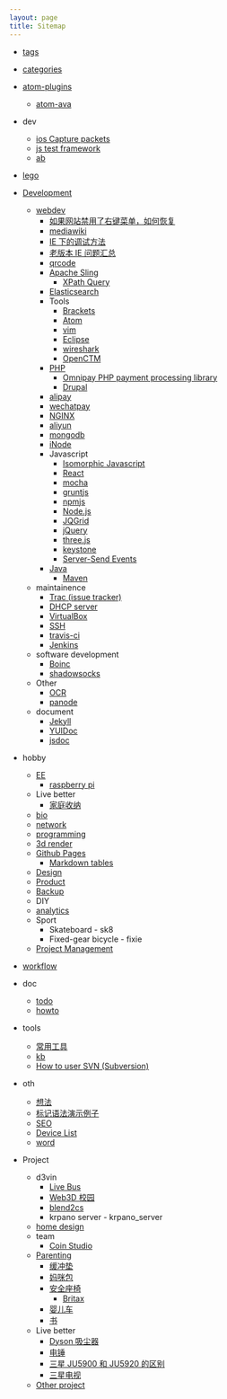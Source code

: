 ```yaml
---
layout: page
title: Sitemap
---
```


- [tags](/tags.html)
- [categories](/categories.html)

- [atom-plugins](/atom-plugins/index.html)
  - [atom-ava](/atom-plugins/atom-ava.html)
- dev
  - [ios Capture packets](/dev/ios-capture-packets.html)
  - [js test framework](/dev/js-test-framework.html)
  - [ab](/dev/ab.html)
- [lego](/lego/index.html)

- [Development](development/index.html)
  - [webdev](webdev)
    - [如果网站禁用了右键菜单，如何恢复](js_re-enable-right-click-when-web-pages-turn-it-off)
    - [mediawiki](mediawiki)
    - [IE 下的调试方法](debug-in-ie)
    - [老版本 IE 问题汇总](old-ie-problem)
    - [qrcode](qrcode)
    - [Apache Sling](apache-sling)
      - [XPath Query](jcr-xpath-query)
    - [Elasticsearch](elasticsearch)
    - Tools
      - [Brackets](brackets)
      - [Atom](atom)
      - [vim](vim)
      - [Eclipse](eclipse)
      - [wireshark](wireshark)
      - [OpenCTM](openctm)
    - [PHP](php)
      - [Omnipay PHP payment processing library](omnipay)
      - [Drupal](drupal)
    - [alipay](alipay)
    - [wechatpay](wechatpay)
    - [NGINX](nginx)
    - [aliyun](aliyun)
    - [mongodb](mongodb)
    - [iNode](inode)
    - Javascript
      - [Isomorphic Javascript](isomorphic-javascript)
      - [React](react)
      - [mocha](mocha)
      - [gruntjs](gruntjs)
      - [npmjs](npmjs)
      - [Node.js](nodejs)
      - [JQGrid](jqgrid)
      - [jQuery](jquery)
      - [three.js](threejs)
      - [keystone](keystone)
      - [Server-Send Events](server-send-events)
    - [Java](java.html)
      - [Maven](maven.html)
  - maintainence
    - [Trac (issue tracker)](trac)
    - [DHCP server](dhcp-server)
    - [VirtualBox](virtualbox)
    - [SSH](ssh)
    - [travis-ci](travis-ci)
    - [Jenkins](jenkins)
  - software development
    - [Boinc](boinc)
    - [shadowsocks](/shadowsocks/index.html)
  - Other
    - [OCR](ocr)
    - [panode](panode)
  - document
    - [Jekyll](jekyll)
    - [YUIDoc](yuidoc)
    - [jsdoc](jsdoc)
- hobby
  - [EE](ee)
    - [raspberry pi](raspberry_pi)
  - Live better
    - [家庭收纳](home_organization)
  - [bio](bio)
  - [network](network)
  - [programming](programming)
  - [3d render](3d-render)
  - [Github Pages](/development/github-pages/github-page.html)
    - [Markdown tables](/kramdown.html#table)
  - [Design](ui-design)
  - [Product](product)
  - [Backup](backup)
  - DIY
  - [analytics](analytics)
  - Sport
    - Skateboard - sk8
    - Fixed-gear bicycle - fixie
  - [Project Management](project-management)
- [workflow](workflow)
- doc
  - [todo](todo)
  - [howto](howto)
- tools
  - [常用工具](tools)
  - [kb](kb)
  - [How to user SVN (Subversion)](svn)
- oth
  - [想法](想法)
  - [标记语法演示例子](github-page-markdown-syntax-demo)
  - [SEO](seo)
  - [Device List](device_list)
  - [word](word)
- Project
  - d3vin
    - [Live Bus](proj_LiveBus)
    - [Web3D 校园](web3d_school)
    - [blend2cs](blend2cs)
    - krpano server - krpano_server
  - [home design](/home_design.html)
  - team
    - [Coin Studio](proj_CoinStudio)
  - [Parenting](parenting)
    - [缓冲垫](缓冲垫)
    - [妈咪包](diapers_bag)
    - [安全座椅](car-seat)
      - [Britax](britax)
    - [婴儿车](stroller)
    - [书](childrens-books)
  - Live better
    - [Dyson 吸尘器](dyson)
    - [电锤](hammer-drill)
    - [三星 JU5900 和 JU5920 的区别](samsung_ju5900_vs_ju5920)
    - [三星电视](samsung-tv)
  - [Other project](oth_project)
